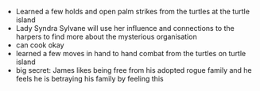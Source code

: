 - Learned a few holds and open palm strikes from the turtles at the turtle island
- Lady Syndra Sylvane will use her influence and connections to the harpers to find more about the mysterious organisation
- can cook okay
- learned a few moves in hand to hand combat from the turtles on turtle island
- big secret: James likes being free from his adopted rogue family and he feels he is betraying his family by feeling this